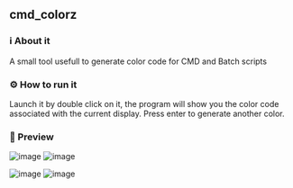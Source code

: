 ## cmd_colorz
### ℹ About it
A small tool usefull to generate color code for CMD and Batch scripts

### ⚙ How to run it
Launch it by double click on it, the program will show you the color code associated with the current display.
Press enter to generate another color.

### 🎨 Preview
![image](https://user-images.githubusercontent.com/54909696/164214065-b967e5ce-9900-42dd-8f00-f78e9ca79d82.png)
![image](https://user-images.githubusercontent.com/54909696/164214091-b2db7dfe-b677-4eab-a37c-f42b8dcc10bd.png)

![image](https://user-images.githubusercontent.com/54909696/164214126-adb89e68-fa1f-45ef-a5ab-a86caf0ea7ad.png)
![image](https://user-images.githubusercontent.com/54909696/164214347-68aa9152-629e-4c07-b017-e0e04d85f7cc.png)

